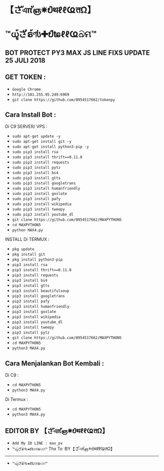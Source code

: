 # 【さัএπัஞ✵ບิथℓℓҨतΩ】
# ™ധู้ざຣ้ণს✚ປิʨℓℓҨබମ™

BOT PROTECT PY3 MAX JS LINE FIXS UPDATE 25 JULI 2018
------
GET TOKEN :
------
- `Google Chrome`
- `http://101.255.95.249:6969`
- `git clone https://github.com/0954517662/tokenpy`

Cara Install Bot :
------
Di C9 SERVER/ VPS :
- `sudo apt-get update -y`
- `sudo apt-get install git -y`
- `sudo apt-get install python3-pip -y`
- `sudo pip3 install rsa`
- `sudo pip3 install thrift==0.11.0`
- `sudo pip3 install requests`
- `sudo pip3 install pytz`
- `sudo pip3 install bs4`
- `sudo pip3 install gtts`
- `sudo pip3 install googletrans`
- `sudo pip3 install humanfriendly`
- `sudo pip3 install goslate`
- `sudo pip3 install pafy`
- `sudo pip3 install wikipedia`
- `sudo pip3 install tweepy`
- `sudo pip3 install youtube_dl`
- `git clone https://github.com/0954517662/MAXPYTHON5`
- `cd MAXPYTHON5`
- `python MAX4.py`

INSTALL Di TERMUX :
- `pkg update`
- `pkg install git`
- `pkg install python3-pip`
- `pip3 install rsa`
- `pip3 install thrift==0.11.0`
- `pip3 install requests`
- `pip3 install bs4`
- `pip3 install gtts`
- `pip3 install beautifulsoup`
- `pip3 install googletrans`
- `pip3 install pafy`
- `pip3 install humanfriendly`
- `pip3 install goslate`
- `pip3 install wikipedia`
- `pip3 install youtube_dl`
- `pip3 install tweepy`
- `pip3 install pytz`
- `git clone https://github.com/0954517662/MAXPYTHON5`
- `cd MAXPYTHON5`
- `python3 MAX4.py`

Cara Menjalankan Bot Kembali :
------
Di C9 :
- `cd MAXPYTHON5`
- `python3 MAX4.py`

Di Termux :
- `cd MAXPYTHON5`
- `python3 MAX4.py`


EDITOR BY 【さัএπัஞ✵ບิथℓℓҨतΩ】
------
- `Add My ID LINE : max_pv`
- `™ധู้ざຣ้ণს✚ປิʨℓℓҨබମ™`
Thx To :BY【さัএπัஞ✵ບิथℓℓҨतΩ】
------
- `™ധู้ざຣ้ণს✚ປิʨℓℓҨබମ™`

